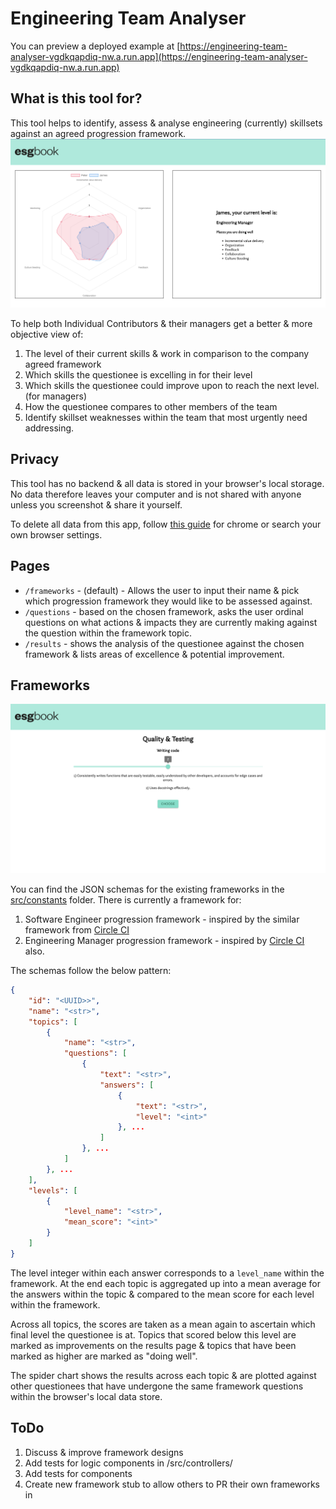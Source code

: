 # Engineering Team Analyser

You can preview a deployed example at [https://engineering-team-analyser-vgdkqapdiq-nw.a.run.app](https://engineering-team-analyser-vgdkqapdiq-nw.a.run.app)

## What is this tool for?
This tool helps to identify, assess & analyse engineering (currently) skillsets against an agreed progression framework.
<img src="https://github.com/brucey31/engineering-team-analyser/blob/main/public/comparision.png?raw=true" alt="comparisons" title="Engineering Framework comparisions">

To help both Individual Contributors & their managers get a better & more objective view of:
1. The level of their current skills & work in comparison to the company agreed framework
2. Which skills the questionee is excelling in for their level
3. Which skills the questionee could improve upon to reach the next level.
(for managers)
4. How the questionee compares to other members of the team
5. Identify skillset weaknesses within the team that most urgently need addressing.

## Privacy
This tool has no backend & all data is stored in your browser's local storage. No data therefore leaves your computer and is not shared with anyone unless you screenshot & share it yourself. 

To delete all data from this app, follow [this guide](https://support.google.com/chrome/answer/2392709?hl=en-GB&co=GENIE.Platform%3DDesktop) for chrome or search your own browser settings.


## Pages
- `/frameworks` - (default) - Allows the user to input their name & pick which progression framework they would like to be assessed against.
- `/questions` - based on the chosen framework, asks the user ordinal questions on what actions & impacts they are currently making against the question within the framework topic.
- `/results` - shows the analysis of the questionee against the chosen framework & lists areas of excellence & potential improvement.


## Frameworks
<img src="https://github.com/brucey31/engineering-team-analyser/blob/main/public/questions.png?raw=true" alt="questions" title="Engineering Framework questions">

You can find the JSON schemas for the existing frameworks in the [src/constants](https://github.com/brucey31/engineering-team-analyser/blob/main/src/constants) folder. There is currently a framework for:
1. Software Engineer progression framework - inspired by the similar framework from [Circle CI](https://docs.google.com/spreadsheets/d/131XZCEb8LoXqy79WWrhCX4sBnGhCM1nAIz4feFZJsEo/edit#gid=0)
2. Engineering Manager progression framework - inspired by [Circle CI](https://docs.google.com/spreadsheets/d/131XZCEb8LoXqy79WWrhCX4sBnGhCM1nAIz4feFZJsEo/edit#gid=0) also.

The schemas follow the below pattern:
```json
{
    "id": "<UUID>>",
    "name": "<str>",
    "topics": [
        { 
            "name": "<str>",
            "questions": [
                {
                    "text": "<str>",
                    "answers": [
                        {
                            "text": "<str>",
                            "level": "<int>"
                        }, ...
                    ]
                }, ...
            ]
        }, ...
    ],
    "levels": [
        {
            "level_name": "<str>",
            "mean_score": "<int>"
        }
    ]
}
```

The level integer within each answer corresponds to a `level_name` within the framework. At the end each topic is aggregated up into a mean average for the answers within the topic & compared to the mean score for each level within the framework. 

Across all topics, the scores are taken as a mean again to ascertain which final level the questionee is at. Topics that scored below this level are marked as improvements on the results page & topics that have been marked as higher are marked as "doing well".

The spider chart shows the results across each topic & are plotted against other questionees that have undergone the same framework questions within the browser's local data store. 




## ToDo
1. Discuss & improve framework designs
2. Add tests for logic components in /src/controllers/
3. Add tests for components
4. Create new framework stub to allow others to PR their own frameworks in